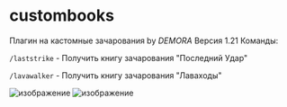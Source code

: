 # custombooks
Плагин на кастомные зачарования by _DEMORA_
Версия 1.21
Команды:

```/laststrike``` - Получить книгу зачарования "Последний Удар"

```/lavawalker``` - Получить книгу зачарования "Лаваходы"

![изображение](https://github.com/user-attachments/assets/f0bb40db-6507-4836-bb9b-80435d144349)
![изображение](https://github.com/user-attachments/assets/5ae8b4b9-c19e-4325-bdc6-5ee0d1d5d04a)

